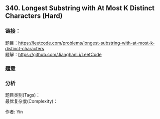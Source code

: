 ## 340. Longest Substring with At Most K Distinct Characters (Hard)

### **链接**：
题目：https://leetcode.com/problems/longest-substring-with-at-most-k-distinct-characters  
题解：https://github.com/JianghanLi/LeetCode

### **题意**



### **分析**  
题目类别(Tags)：  
最优复杂度(Complexity)：  



作者: Yin

